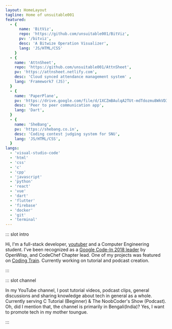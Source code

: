 ```yaml
---
layout: HomeLayout
tagline: Home of unsuitable001
featured:
  - {
      name: 'BitViz', 
      repo: 'https://github.com/unsuitable001/BitViz', 
      pv: '/bitviz', 
      desc: 'A Bitwize Operation Visualizer',
      lang: 'JS/HTML/CSS'
    }
  - {
    name: 'AttnSheet', 
    repo: 'https://github.com/unsuitable001/AttnSheet', 
    pv: 'https://attnsheet.netlify.com',
    desc: 'Cloud synced attendance management system' ,
    lang: 'Framework7 (JS)',
  }
  - {
    name: 'PaperPlane', 
    pv: 'https://drive.google.com/file/d/1XCZmBAulqA2TUt-mdTdozmu8WkVD34P7/view?usp=sharing',
    desc: 'Peer to peer communication app',
    lang: 'Dart',
  }
  - {
    name: 'SheBang', 
    pv: 'https://shebang.co.in',
    desc: 'Coding contest judging system for SNU',
    lang: 'JS/HTML/CSS',
  }
langs:
  - 'visual-studio-code'
  - 'html'
  - 'css'
  - 'c'
  - 'cpp'
  - 'javascript'
  - 'python'
  - 'react'
  - 'vue'
  - 'dart'
  - 'flutter'
  - 'firebase'
  - 'docker'
  - 'git'
  - 'terminal'
---
```

::: slot intro

Hi, I'm a full-stack developer, <span class="hlt">[youtuber][youtube]</span> and a Computer Engineering student. I've been recognized as a <span class="hlt">[Google Code-In 2018 leader][gci]</span> by OpenWisp, and CodeChef Chapter lead. One of my projects was featured on <span class="hlt">[Coding Train][coding-train]</span>. Currently working on tutorial and podcast creation.

:::

::: slot channel

In my YouTube channel, I post tutorial videos, podcast clips, general discussions and sharing knowledge about tech in general as a whole.
Currently serving C Tutorial (Beginner) & The NoobCoder's Show (Podcast). Oh, did I mention that, the channel is primarily in Bengali(India)? Yes, I want to promote tech in my mother toungue.

:::


[youtube]: https://www.youtube.com/channel/UCuNZt3eGVpmbuS6UB4xggoA/
[gci]: https://drive.google.com/file/d/0B5725d03UsYwenRQaV9CUkpYbTRQaEQ0eERSSmpNYjlGQmgw/view?usp=sharing
[coding-train]: https://thecodingtrain.com/CodingChallenges/120-bit-shifting.html
